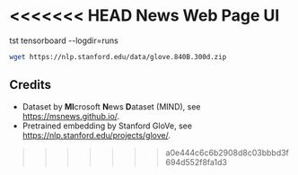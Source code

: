 <<<<<<< HEAD
News Web Page UI
=======
tst
tensorboard --logdir=runs
```bash
wget https://nlp.stanford.edu/data/glove.840B.300d.zip
```

## Credits
 - Dataset by **MI**crosoft **N**ews **D**ataset (MIND), see <https://msnews.github.io/>.
 - Pretrained embedding by Stanford GloVe, see <https://nlp.stanford.edu/projects/glove/>.
>>>>>>> a0e444c6c6b2908d8c03bbbd3f694d552f8fa1d3
